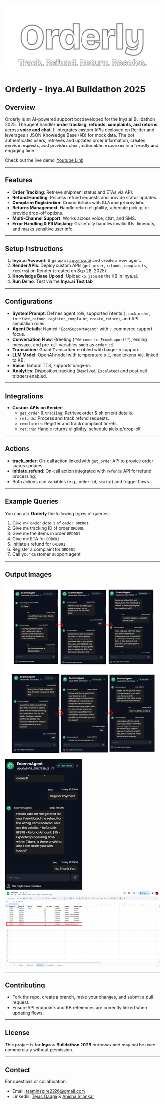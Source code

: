 <p align="center">
  <img src="readme_img/title.png" alt="Demo" width="500" />
</p>

# Orderly - Inya.AI Buildathon 2025

## Overview
Orderly is an AI-powered support bot developed for the Inya.ai Buildathon 2025. The agent handles **order tracking, refunds, complaints, and returns** across **voice and chat**. It integrates custom APIs deployed on Render and leverages a JSON Knowledge Base (KB) for mock data. The bot authenticates users, retrieves and updates order information, creates service requests, and provides clear, actionable responses in a friendly and engaging tone.

Check out the live demo: [Youtube Link](https://youtu.be/SdECErtB47U)

---

## Features
- **Order Tracking**: Retrieve shipment status and ETAs via API.
- **Refund Handling**: Process refund requests and provide status updates.
- **Complaint Registration**: Create tickets with SLA and priority info.
- **Returns Management**: Handle return eligibility, schedule pickup, or provide drop-off options.
- **Multi-Channel Support**: Works across voice, chat, and SMS.
- **Error Handling & PII Masking**: Gracefully handles invalid IDs, timeouts, and masks sensitive user info.

---

## Setup Instructions
1. **Inya.ai Account**: Sign up at [app.inya.ai](https://app.inya.ai) and create a new agent.
2. **Render APIs**: Deploy custom APIs (`get_order`, `refunds`, `complaints`, `returns`) on Render (created on Sep 28, 2025).
3. **Knowledge Base Upload**: Upload `kb.json` as the KB in Inya.ai.
4. **Run Demo**: Test via the **Inya.ai Test tab**

---

## Configurations
- **System Prompt**: Defines agent role, supported intents (`track_order`, `initiate_refund`, `register_complaint`, `create_return`), and API simulation rules.
- **Agent Details**: Named `"EcomSupportAgent"` with e-commerce support focus.
- **Conversation Flow**: Greeting (`"Welcome to EcomSupport!"`), ending message, and pre-call variables such as `order_id`.
- **Transcriber**: Gnani Transcriber enabled with barge-in support.
- **LLM Model**: OpenAI model with temperature `0.5`, max tokens `300`, linked to KB.
- **Voice**: Natural TTS, supports barge-in.
- **Analytics**: Disposition tracking (`Resolved`, `Escalated`) and post-call triggers enabled.

---

## Integrations
- **Custom APIs on Render**:
  - `get_order` & `tracking`: Retrieve order & shipment details.
  - `refunds`: Process and track refund requests.
  - `complaints`: Register and track complaint tickets.
  - `returns`: Handle returns eligibility, schedule pickup/drop-off.

---

## Actions
- **track_order**: On-call action linked with `get_order` API to provide order status updates.
- **initiate_refund**: On-call action integrated with `refunds` API for refund processing.
- Both actions use variables (e.g., `order_id`, `status`) and trigger flows.

---

## Example Queries  

You can ask **Orderly** the following types of queries:  

1. Give me order details of order: `ORD001`  
2. Give me tracking ID of order `ORD001`  
3. Give me the items in order `ORD001`  
4. Give me ETA for `ORD001`  
5. Initiate a refund for `ORD001`  
6. Register a complaint for `ORD001`  
7. Call your customer support agent  

---

## Output Images
![chat-output](readme_img/chatOP1.png)
![chat-output](readme_img/chatOP2.png)
![chat-output](readme_img/chatOP3.png)
![chat-output](readme_img/refund.png)

---

## Contributing
- Fork the repo, create a branch, make your changes, and submit a pull request.
- Ensure API endpoints and KB references are correctly linked when updating flows.

---

## License
This project is for **Inya.ai Buildathon 2025** purposes and may not be used commercially without permission.

---

## Contact
For questions or collaboration:  
- Email: teaminspire2226@gmail.com 
- LinkedIn: [Tejas Gadge](https://www.linkedin.com/in/tejas-gadge-8a395b258/) & [Anisha Shankar](https://www.linkedin.com/in/anisha-shankar-/)

